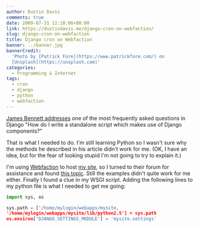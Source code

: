 ```yaml
---
author: Dustin Davis
comments: true
date: 2009-07-31 12:18:06+00:00
link: https://dustindavis.me/django-cron-on-webfaction/
slug: django-cron-on-webfaction
title: Django cron on Webfaction
banner: ../banner.jpg
bannerCredit:
  'Photo by [Patrick Fore](https://www.patrickfore.com/) on
  [Unsplash](https://unsplash.com)'
categories:
  - Programming & Internet
tags:
  - cron
  - django
  - python
  - webfaction
---
```


[James Bennett addresses](http://www.b-list.org/weblog/2007/sep/22/standalone-django-scripts/)
one of the most frequently asked questions in Django "How do I write a
standalone script which makes use of Django components?"

That is what I needed to do. I'm still learning Python so I wasn't sure why the
methods he described in his article didn't work for me. (OK, I have an idea, but
for the fear of looking stupid I'm not going to try to explain it.)

I'm using [Webfaction](https://dustindavis.me/webfaction-review.html) to host
[my site](http://inzolo.com/), so I turned to their forum for assistance and
found [this topic](http://forum.webfaction.com/viewtopic.php?pid=10911). Still
the examples didn't quite work for me either. Finally I found a clue in my WSGI
script. Adding the following lines to my python file is what I needed to get me
going:

```python
import sys, os

sys.path = ['/home/mylogin/webapps/mysite,
'/home/mylogin/webapps/mysite/lib/python2.5'] + sys.path
os.environ['DJANGO_SETTINGS_MODULE'] = 'mysite.settings'
```
